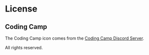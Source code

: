 # License

## Coding Camp

The Coding Camp icon comes from the [Coding Camp Discord Server](https://discord.gg/udQ5WsqpME).

All rights reserved.
